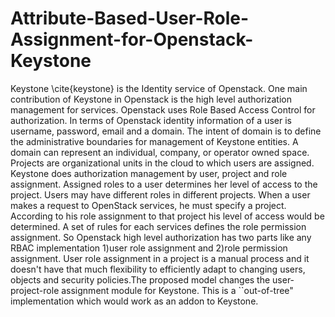 # Attribute-Based-User-Role-Assignment-for-Openstack-Keystone
Keystone \cite{keystone} is the Identity service of Openstack. One main contribution of Keystone in Openstack is the high level authorization management for services. Openstack uses Role Based Access Control for authorization. In terms of Openstack identity information of a user is username, password, email and a domain. The intent of domain is to define the administrative boundaries for management of Keystone entities. A domain can represent an individual, company, or operator owned space. Projects are organizational units in the cloud to which users are  assigned. Keystone does authorization management by user, project and role assignment. Assigned roles to a user determines her level of access to the project. Users may have different roles in different projects. When a user makes a request to OpenStack services, he must  specify a project. According to his role assignment to that project his level of access would be determined. A set of rules for each services defines the role permission assignment. So Openstack high level authorization has two parts like any RBAC implementation 1)user role assignment and 2)role permission assignment. User role assignment in a project is a manual process and it doesn't have that much flexibility to efficiently adapt to changing users, objects and security policies.The proposed model changes the user-project-role assignment module for Keystone. This is a ``out-of-tree" implementation which would work as an addon to Keystone.
